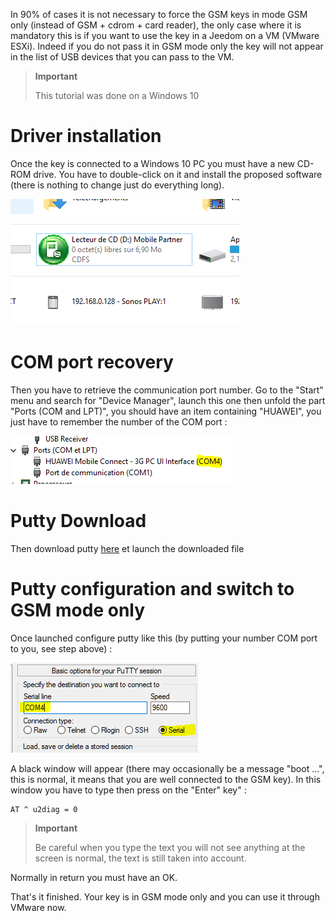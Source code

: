 In 90% of cases it is not necessary to force the GSM keys in mode
GSM only (instead of GSM + cdrom + card reader), the only case
where it is mandatory this is if you want to use the key in a
Jeedom on a VM (VMware ESXi). Indeed if you do not pass it in
GSM mode only the key will not appear in the list of
USB devices that you can pass to the VM.

> **Important**
>
> This tutorial was done on a Windows 10

Driver installation 
========================

Once the key is connected to a Windows 10 PC you must have a
new CD-ROM drive. You have to double-click on it and install the
proposed software (there is nothing to change just do everything
long).

![gsmonly](images/gsmonly.PNG)

COM port recovery 
========================

Then you have to retrieve the communication port number. Go to
the "Start" menu and search for "Device Manager", launch
this one then unfold the part "Ports (COM and LPT)", you should have
an item containing "HUAWEI", you just have to remember the number of the
COM port :

![gsmonly2](images/gsmonly2.PNG)

Putty Download 
=======================

Then download putty
[here](https://the.earth.li/~sgtatham/putty/latest/x86/putty.exe) et
launch the downloaded file

Putty configuration and switch to GSM mode only 
=======================================================

Once launched configure putty like this (by putting your number
COM port to you, see step above) :

![gsmonly3](images/gsmonly3.PNG)

A black window will appear (there may occasionally be a
message "boot ...", this is normal, it means that you are well
connected to the GSM key). In this window you have to type then press
on the "Enter" key" :

    AT ^ u2diag = 0

> **Important**
>
> Be careful when you type the text you will not see anything at
> the screen is normal, the text is still taken into account.

Normally in return you must have an OK.

That's it finished. Your key is in GSM mode only and you
can use it through VMware now.
